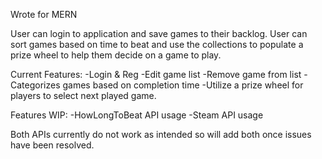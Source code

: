 Wrote for MERN

User can login to application and save games to their backlog.  User can sort games based on time to beat and use the collections to populate a prize wheel to help them decide on a game to play.

Current Features:
    -Login & Reg
    -Edit game list
    -Remove game from list
    -Categorizes games based on completion time
    -Utilize a prize wheel for players to select next played game.

Features WIP:
    -HowLongToBeat API usage
    -Steam API usage

Both APIs currently do not work as intended so will add both once issues have been resolved.
